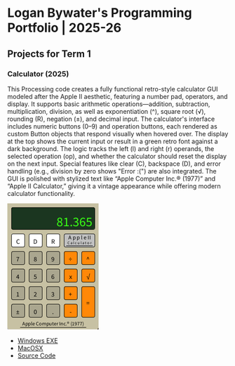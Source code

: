# Logan Bywater's Programming Portfolio | 2025-26

## Projects for Term 1

### Calculator (2025)

This Processing code creates a fully functional retro-style calculator GUI modeled after the Apple II aesthetic, featuring a number pad, operators, and display. It supports basic arithmetic operations—addition, subtraction, multiplication, division, as well as exponentiation (^), square root (√), rounding (R), negation (±), and decimal input. The calculator's interface includes numeric buttons (0–9) and operation buttons, each rendered as custom Button objects that respond visually when hovered over. The display at the top shows the current input or result in a green retro font against a dark background. The logic tracks the left (l) and right (r) operands, the selected operation (op), and whether the calculator should reset the display on the next input. Special features like clear (C), backspace (D), and error handling (e.g., division by zero shows "Error :(") are also integrated. The GUI is polished with stylized text like “Apple Computer Inc.® (1977)” and “Apple II Calculator,” giving it a vintage appearance while offering modern calculator functionality.

![Running Calculator](https://github.com/LOGAN-bruh/portfolio/blob/main/images/Calc.png?raw=true)

* [Windows EXE](https://github.com/LOGAN-bruh/portfolio/blob/main/src/Calculator/windows-amd64.zip)
* [MacOSX](https://github.com/LOGAN-bruh/portfolio/blob/main/src/Calculator/macos-aarch64.zip)
* [Source Code]()
